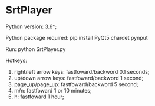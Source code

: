 # SrtPlayer

Python version: 3.6^;

Python package required:
pip install PyQt5 chardet pynput

Run:
python SrtPlayer.py

Hotkeys:
1. right/left arrow keys: fastfoward/backword 0.1 seconds;
2. up/down arrow keys: fastfoward/backword 1 second;
3. page_up/page_up: fastfoward/backword 5 second;
4. m/n: fastfoward 1 or 10 minutes;
5. h: fastfoward 1 hour;



